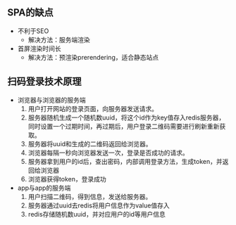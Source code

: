 ## SPA的缺点
- 不利于SEO
  - 解决方法：服务端渲染
- 首屏渲染时间长
  - 解决方法：预渲染prerendering，适合静态站点

## 扫码登录技术原理
- 浏览器与浏览器的服务端
  1. 用户打开网站的登录页面，向服务器发送请求。
  2. 服务器随机生成一个随机数uuid，将这个id作为key值存入redis服务器，同时设置一个过期时间，再过期后，用户登录二维码需要进行刷新重新获取。
  3. 服务器将uuid和生成的二维码返回给浏览器。
  4. 浏览器每隔一秒向浏览器发送一次，登录是否成功的请求。
  5. 服务器拿到用户的id后，查出密码，内部调用登录方法，生成token，并返回给浏览器
  6. 浏览器获得token，登录成功
- app与app的服务端
  1. 用户扫描二维码，得到信息，发送给服务器。
  2. 服务器通过uuid去redis将用户信息作为value值存入
  3. redis存储随机数uuid，并对应用户的id等用户信息